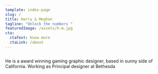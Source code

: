 ```yaml
---
template: index-page
slug: /
title: Harry & Meghan
tagline: "Unlock the numbers "
featuredImage: /assets/h-m.jpg
cta:
  ctaText: Know more
  ctaLink: /about
---
```



```

```

He is a award winning gaming graphic designer, based in sunny side of California. Working as Principal designer at Bethesda